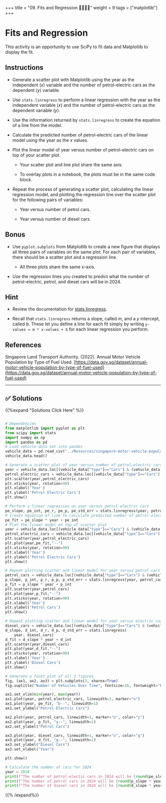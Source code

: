 +++
title = "09. Fits and Regression 👩‍🎓👨‍🎓"
weight = 9
tags = ["matplotlib"] 
+++

# Fits and Regression

This activity is an opportunity to use SciPy to fit data and Matplotlib to display the fit.

## Instructions

* Generate a scatter plot with Matplotlib using the year as the independent (*x*) variable and the number of petrol-electric cars as the dependent (*y*) variable.

* Use `stats.linregress` to perform a linear regression with the year as the independent variable (*x*) and the number of petrol-electric cars as the dependent variable (*y*).

* Use the information returned by `stats.linregress` to create the equation of a line from the model.

* Calculate the predicted number of petrol-electric cars of the linear model using the year as the *x* values.

* Plot the linear model of year versus number of petrol-electric cars on top of your scatter plot.

  * Your scatter plot and line plot share the same axis.

  * To overlay plots in a notebook, the plots must be in the same code block.

* Repeat the process of generating a scatter plot, calculating the linear regression model, and plotting the regression line over the scatter plot for the following pairs of variables:

  * Year versus number of petrol cars.

  * Year versus number of diesel cars.

## Bonus

* Use `pyplot.subplots` from Matplotlib to create a new figure that displays all three pairs of variables on the same plot. For each pair of variables, there should be a scatter plot and a regression line.

  * All three plots share the same x-axis.

* Use the regression lines you created to predict what the number of petrol-electric, petrol, and diesel cars will be in 2024.

## Hint

* Review the documentation for [stats.linregress](https://docs.scipy.org/doc/scipy/reference/generated/scipy.stats.linregress.html).

* Recall that `stats.linregress` returns a slope, called *m*, and a *y* intercept, called *b*. These let you define a line for each fit simply by writing `y-values = m * x-values + b` for each linear regression you perform.

## References

Singapore Land Transport Authority. (2022). Annual Motor Vehicle Population by Type of Fuel Used. [https://data.gov.sg/dataset/annual-motor-vehicle-population-by-type-of-fuel-used](https://data.gov.sg/dataset/annual-motor-vehicle-population-by-type-of-fuel-used)

- - -


## ✅ Solutions
{{%expand "Solutions Click Here" %}}
```python

# Dependencies
from matplotlib import pyplot as plt
from scipy import stats
import numpy as np
import pandas as pd
# Load vehicle data set into pandas
vehicle_data = pd.read_csv("../Resources/singapore-motor-vehicle-population.csv")
vehicle_data.head()

# Generate a scatter plot of year versus number of petrol-electric cars
year = vehicle_data.loc[(vehicle_data["type"]=="Cars") & (vehicle_data["engine"]=="Petrol-Electric"),"year"]
petrol_electric_cars = vehicle_data.loc[(vehicle_data["type"]=="Cars") & (vehicle_data["engine"]=="Petrol-Electric"),"number"]
plt.scatter(year,petrol_electric_cars)
plt.xticks(year, rotation=90)
plt.xlabel('Year')
plt.ylabel('Petrol Electric Cars')
plt.show()

# Perform a linear regression on year versus petrol-electric cars
pe_slope, pe_int, pe_r, pe_p, pe_std_err = stats.linregress(year, petrol_electric_cars)
# Create equation of line to calculate predicted number of petrol-electric cars
pe_fit = pe_slope * year + pe_int
# Plot the linear model on top of scatter plot 
year = vehicle_data.loc[(vehicle_data["type"]=="Cars") & (vehicle_data["engine"]=="Petrol-Electric"),"year"]
petrol_electric_cars = vehicle_data.loc[(vehicle_data["type"]=="Cars") & (vehicle_data["engine"]=="Petrol-Electric"),"number"]
plt.scatter(year,petrol_electric_cars)
plt.plot(year,pe_fit,"--")
plt.xticks(year, rotation=90)
plt.xlabel('Year')
plt.ylabel('Petrol Electric Cars')
plt.show()

# Repeat plotting scatter and linear model for year versus petrol cars
petrol_cars = vehicle_data.loc[(vehicle_data["type"]=="Cars") & (vehicle_data["engine"]=="Petrol"), "number"]
p_slope, p_int, p_r, p_p, p_std_err = stats.linregress(year, petrol_cars)
p_fit = p_slope * year + p_int
plt.scatter(year,petrol_cars)
plt.plot(year,p_fit,"--")
plt.xticks(year, rotation=90)
plt.xlabel('Year')
plt.ylabel('Petrol Cars')
plt.show()

# Repeat plotting scatter and linear model for year versus electric cars
diesel_cars = vehicle_data.loc[(vehicle_data["type"]=="Cars") & (vehicle_data["engine"]=="Diesel"), "number"]
d_slope, d_int, d_r, d_p, d_std_err = stats.linregress(
    year, diesel_cars)
d_fit = d_slope * year + d_int
plt.scatter(year,diesel_cars)
plt.plot(year,d_fit,"--")
plt.xticks(year, rotation=90)
plt.xlabel('Year')
plt.ylabel('Diesel Cars')
plt.show()

# Generate a facet plot of all 3 figures
fig, (ax1, ax2, ax3) = plt.subplots(3, sharex=True)
fig.suptitle("Number of Vehicles Over Time", fontsize=16, fontweight="bold")

ax1.set_xlim(min(year), max(year))
ax1.plot(year, petrol_electric_cars, linewidth=1, marker="o")
ax1.plot(year, pe_fit, "b--", linewidth=1)
ax1.set_ylabel("Petrol-Electric Cars")

ax2.plot(year, petrol_cars, linewidth=1, marker="o", color="y")
ax2.plot(year, p_fit, "y--", linewidth=1)
ax2.set_ylabel("Petrol Cars")

ax3.plot(year, diesel_cars, linewidth=1, marker="o", color="g")
ax3.plot(year, d_fit, "g--", linewidth=1)
ax3.set_ylabel("Diesel Cars")
ax3.set_xlabel("Year")

plt.show()

# Calculate the number of cars for 2024
year = 2024
print(f"The number of petrol-electic cars in 2024 will be {round(pe_slope * year + pe_int,0)}.")
print(f"The number of petrol cars in 2024 will be {round(p_slope * year + p_int,0)}.")
print(f"The number of diesel cars in 2024 will be {round(d_slope * year + d_int,0)}.")

```
{{% /expand%}}
